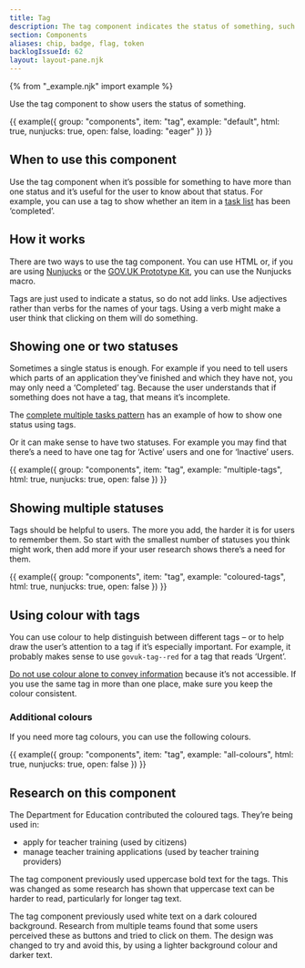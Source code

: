 ```yaml
---
title: Tag
description: The tag component indicates the status of something, such as an item on a task list or a phase banner
section: Components
aliases: chip, badge, flag, token
backlogIssueId: 62
layout: layout-pane.njk
---
```


{% from "_example.njk" import example %}

Use the tag component to show users the status of something.

{{ example({ group: "components", item: "tag", example: "default", html: true, nunjucks: true, open: false, loading: "eager" }) }}

## When to use this component

Use the tag component when it’s possible for something to have more than one status and it’s useful for the user to know about that status. For example, you can use a tag to show whether an item in a [task list](/components/task-list/) has been ‘completed’.

## How it works

There are two ways to use the tag component. You can use HTML or, if you are using [Nunjucks](https://mozilla.github.io/nunjucks/) or the [GOV.UK Prototype Kit](https://prototype-kit.service.gov.uk), you can use the Nunjucks macro.

Tags are just used to indicate a status, so do not add links. Use adjectives rather than verbs for the names of your tags. Using a verb might make a user think that clicking on them will do something.

## Showing one or two statuses

Sometimes a single status is enough. For example if you need to tell users which parts of an application they’ve finished and which they have not, you may only need a ‘Completed’ tag. Because the user understands that if something does not have a tag, that means it’s incomplete.

The [complete multiple tasks pattern](/patterns/complete-multiple-tasks/) has an example of how to show one status using tags.

Or it can make sense to have two statuses. For example you may find that there’s a need to have one tag for ‘Active’ users and one for ‘Inactive’ users.

{{ example({ group: "components", item: "tag", example: "multiple-tags", html: true, nunjucks: true, open: false }) }}

## Showing multiple statuses

Tags should be helpful to users. The more you add, the harder it is for users to remember them. So start with the smallest number of statuses you think might work, then add more if your user research shows there’s a need for them.

{{ example({ group: "components", item: "tag", example: "coloured-tags", html: true, nunjucks: true, open: false }) }}

## Using colour with tags

You can use colour to help distinguish between different tags – or to help draw the user’s attention to a tag if it’s especially important. For example, it probably makes sense to use `govuk-tag--red` for a tag that reads ‘Urgent’.

[Do not use colour alone to convey information](https://www.w3.org/WAI/WCAG21/Understanding/use-of-color.html) because it’s not accessible. If you use the same tag in more than one place, make sure you keep the colour consistent.

### Additional colours

If you need more tag colours, you can use the following colours.

{{ example({ group: "components", item: "tag", example: "all-colours", html: true, nunjucks: true, open: false }) }}

## Research on this component

The Department for Education contributed the coloured tags. They’re being used in:

- apply for teacher training (used by citizens)
- manage teacher training applications (used by teacher training providers)

The tag component previously used uppercase bold text for the tags. This was changed as some research has shown that uppercase text can be harder to read, particularly for longer tag text.

The tag component previously used white text on a dark coloured background. Research from multiple teams found that some users perceived these as buttons and tried to click on them. The design was changed to try and avoid this, by using a lighter background colour and darker text.
